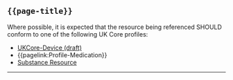 ## <code>{{page-title}}</code>

Where possible, it is expected that the resource being referenced SHOULD conform to one of the following UK Core profiles:

- [UKCore-Device (draft)]("https://simplifier.net/guide/UKCoreImplementationGuideAssetsinDevelopment/Home/ProfilesandExtensions/Profile-UKCore-Device)
- {{pagelink:Profile-Medication}}
- [Substance Resource](https://www.hl7.org/fhir/r4/substance.html)

---
